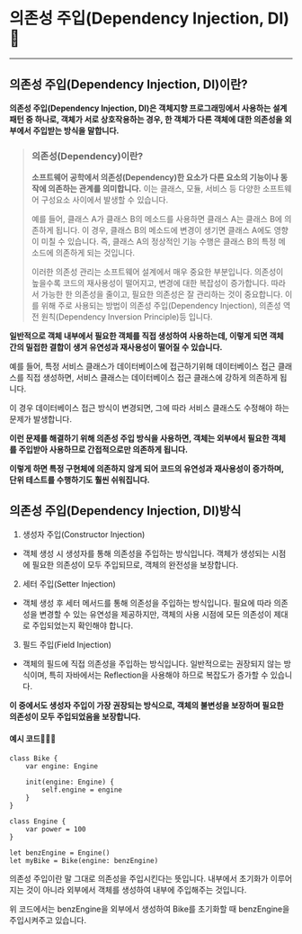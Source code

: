 # 의존성 주입(Dependency Injection, DI) 💉

---

## 의존성 주입(Dependency Injection, DI)이란?
**의존성 주입(Dependency Injection, DI)은 객체지향 프로그래밍에서 사용하는 설계 패턴 중 하나로, 객체가 서로 상호작용하는 경우, 한 객체가 다른 객체에 대한 의존성을 외부에서 주입받는 방식을 말합니다.**

> ### 의존성(Dependency)이란?
> **소프트웨어 공학에서 의존성(Dependency)한 요소가 다른 요소의 기능이나 동작에 의존하는 관계를 의미합니다.**
> 이는 클래스, 모듈, 서비스 등 다양한 소프트웨어 구성요소 사이에서 발생할 수 있습니다.
> 
> 예를 들어, 클래스 A가 클래스 B의 메소드를 사용하면 클래스 A는 클래스 B에 의존하게 됩니다.
> 이 경우, 클래스 B의 메소드에 변경이 생기면 클래스 A에도 영향이 미칠 수 있습니다.
> 즉, 클래스 A의 정상적인 기능 수행은 클래스 B의 특정 메소드에 의존하게 되는 것입니다.
> 
> 이러한 의존성 관리는 소프트웨어 설계에서 매우 중요한 부분입니다.
> 의존성이 높을수록 코드의 재사용성이 떨어지고, 변경에 대한 복잡성이 증가합니다.
> 따라서 가능한 한 의존성을 줄이고, 필요한 의존성은 잘 관리하는 것이 중요합니다.
> 이를 위해 주로 사용되는 방법이 의존성 주입(Dependency Injection), 의존성 역전 원칙(Dependency Inversion Principle)등 입니다.

**일반적으로 객체 내부에서 필요한 객체를 직접 생성하여 사용하는데, 이렇게 되면 객체 간의 밀접한 결합이 생겨 유연성과 재사용성이 떨어질 수 있습니다.**

예를 들어, 특정 서비스 클래스가 데이터베이스에 접근하기위해 데이터베이스 접근 클래스를 직접 생성하면, 서비스 클래스는 데이터베이스 접근 클래스에 강하게 의존하게 됩니다.

이 경우 데이터베이스 접근 방식이 변경되면, 그에 따라 서비스 클래스도 수정해야 하는 문제가 발생합니다.

**이런 문제를 해결하기 위해 의존성 주입 방식을 사용하면, 객체는 외부에서 필요한 객체를 주입받아 사용하므로 간접적으로만 의존하게 됩니다.**

**이렇게 하면 특정 구현체에 의존하지 않게 되어 코드의 유연성과 재사용성이 증가하며, 단위 테스트를 수행하기도 훨씬 쉬워집니다.**

## 의존성 주입(Dependency Injection, DI)방식
1. 생성자 주입(Constructor Injection)
- 객체 생성 시 생성자를 통해 의존성을 주입하는 방식입니다. 객체가 생성되는 시점에 필요한 의존성이 모두 주입되므로, 객체의 완전성을 보장합니다.

2. 세터 주입(Setter Injection)
- 객체 생성 후 세터 메서드를 통해 의존성을 주입하는 방식입니다. 필요에 따라 의존성을 변경할 수 있는 유연성을 제공하지만, 객체의 사용 시점에 모든 의존성이 제대로 주입되었는지 확인해야 합니다.

3. 필드 주입(Field Injection)
- 객체의 필드에 직접 의존성을 주입하는 방식입니다. 일반적으로는 권장되지 않는 방식이며, 특히 자바에서는 Reflection을 사용해야 하므로 복잡도가 증가할 수 있습니다.

**이 중에서도 생성자 주입이 가장 권장되는 방식으로, 객체의 불변성을 보장하며 필요한 의존성이 모두 주입되었음을 보장합니다.**

#### 예시 코드🧑🏻‍💻
```swift!
class Bike {
	var engine: Engine
	
	init(engine: Engine) {
		self.engine = engine
	}
}

class Engine {
	var power = 100
}

let benzEngine = Engine()
let myBike = Bike(engine: benzEngine)
```
의존성 주입이란 말 그대로 의존성을 주입시킨다는 뜻입니다.
내부에서 초기화가 이루어지는 것이 아니라 외부에서 객체를 생성하여 내부에 주입해주는 것입니다.

위 코드에서는 benzEngine을 외부에서 생성하여 Bike를 초기화할 때 benzEngine을 주입시켜주고 있습니다.
